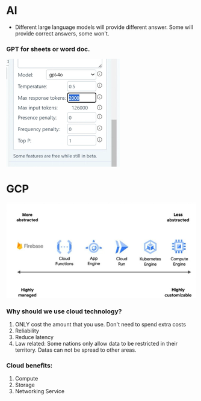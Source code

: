 # AI
* Different large language models will provide different answer. Some will provide correct answers, some won't.
### GPT for sheets or word doc.
![alt text](image.png)

# GCP
![alt text](image-1.png)
### Why should we use cloud technology?
1. ONLY cost the amount that you use. Don't need to spend extra costs
2. Reliability
3. Reduce latency
4. Law related: Some nations only allow data to be restricted in their territory. Datas can not be spread to other areas.  
### Cloud benefits:
1. Compute
2. Storage
3. Networking Service